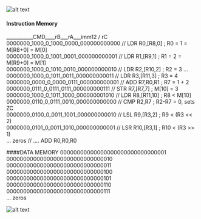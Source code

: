 ![alt text](https://github.com/srvrc/Computer-Architecture/blob/master/Single%20Cycle%20Processor%20Design/ee446exp3sim.png?raw=true)
#### Instruction Memory 
___________CMD____rB___rA___imm12 / rC  
0000000_1000_0_1000_0000_000000000000	//	LDR R0,[R8,0]    ;  R0 = 1 = M[R8+0] = M[0]  
0000000_1000_0_1001_0001_000000000001	//  LDR R1,[R9,1]    ;  R1 = 2 = M[R9+0] = M[1]  
0000000_1000_0_1010_0010_000000000010	//  LDR R2,[R10,2]  ;  R2 = 3          ...  
0000000_1000_0_1011_0011_000000000011	//  LDR R3,[R11,3]  ;  R3 = 4  
0000000_0000_0_0000_0111_000000000001	//	ADD R7,R0,R1   ;  R7 = 1 + 2  
0000000_0111_0_0111_0111_000000000111	//	STR R7,[R7,7]    ;  M[10] = 3   
0000000_1000_0_1011_1000_000000001010	//	LDR R8,[R11,10] ; R8 < M[10]    
0000000_0110_0_0111_0010_000000000000	// 	CMP R2,R7	  ; R2-R7 = 0, sets ZC   
0000000_0100_0_0011_1001_000000000010	// 	LSL  R9,[R3,2]    ; R9 < (R3 << 2)  
0000000_0101_0_0011_1010_000000000001	//	LSR R10,[R3,1]  ; R10 < (R3 >> 1)  
… zeros						// ….    ADD R0,R0,R0  
  
####DATA MEMORY
00000000000000000000000000000001  
00000000000000000000000000000010  
00000000000000000000000000000011  
00000000000000000000000000000100  
00000000000000000000000000000101  
00000000000000000000000000000110  
00000000000000000000000000000111  
… zeros 




![alt text](https://github.com/srvrc/Computer-Architecture/blob/master/Single%20Cycle%20Processor%20Design/ee446exp3cu.png?raw=true)
